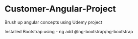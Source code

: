 # Customer-Angular-Project
Brush up angular concepts using Udemy project 


Installed Bootstrap using - ng add @ng-bootstrap/ng-bootstrap

